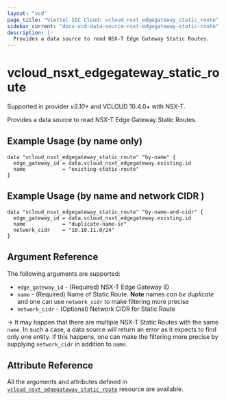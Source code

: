 ```yaml
---
layout: "vcd"
page_title: "Viettel IDC Cloud: vcloud_nsxt_edgegateway_static_route"
sidebar_current: "docs-vcd-data-source-nsxt-edgegateway-static-route"
description: |-
  Provides a data source to read NSX-T Edge Gateway Static Routes.
---
```


# vcloud\_nsxt\_edgegateway\_static\_route

Supported in provider *v3.10+* and VCLOUD 10.4.0+ with NSX-T.

Provides a data source to read NSX-T Edge Gateway Static Routes.

## Example Usage (by name only)

```hcl
data "vcloud_nsxt_edgegateway_static_route" "by-name" {
  edge_gateway_id = data.vcloud_nsxt_edgegateway.existing.id
  name            = "existing-static-route"
}
```

## Example Usage (by name and network CIDR )

```hcl
data "vcloud_nsxt_edgegateway_static_route" "by-name-and-cidr" {
  edge_gateway_id = data.vcloud_nsxt_edgegateway.existing.id
  name            = "duplicate-name-sr"
  network_cidr    = "10.10.11.0/24"
}
```

## Argument Reference

The following arguments are supported:

* `edge_gateway_id` - (Required) NSX-T Edge Gateway ID
* `name` - (Required) Name of Static Route. **Note** names *can be duplicate* and one can use
  `network_cidr` to make filtering more precise
* `network_cidr` - (Optional) Network CIDR for Static Route

-> It may happen that there are multiple NSX-T Static Routes with the same `name`. In such a case, a
data source will return an error as it expects to find only one entity. If this happens, one can
make the filtering more precise by supplying `network_cidr` in addition to `name`.

## Attribute Reference

All the arguments and attributes defined in
[`vcloud_nsxt_edgegateway_static_route`](/providers/viettelidc-provider/vcloud/latest/docs/resources/nsxt_edgegateway_static_route)
resource are available.
